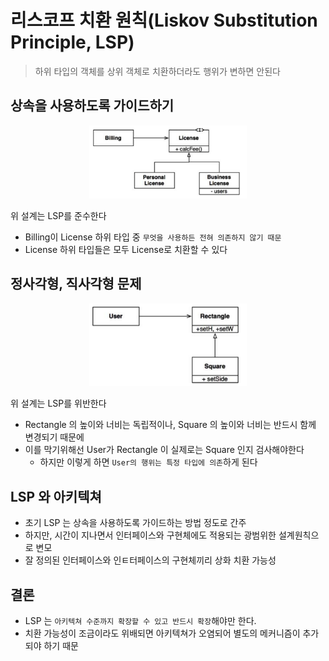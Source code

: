 # 리스코프 치환 원칙(Liskov Substitution Principle, LSP)

> 하위 타입의 객체를 상위 객체로 치환하더라도 행위가 변하면 안된다

## 상속을 사용하도록 가이드하기

<p align="center"><img src="./img/7.png" width="50%"></p>

위 설계는 LSP를 준수한다

- Billing이 License 하위 타입 중 `무엇을 사용하든 전혀 의존하지 않기 때문`
- License 하위 타입들은 모두 License로 치환할 수 있다

## 정사각형, 직사각형 문제

<p align="center"><img src="./img/8.png" width="50%"></p>

위 설계는 LSP를 위반한다

- Rectangle 의 높이와 너비는 독립적이나, Square 의 높이와 너비는 반드시 함께 변경되기 때문에
- 이를 막기위해선 User가 Rectangle 이 실제로는 Square 인지 검사해야한다
  - 하지만 이렇게 하면 `User의 행위는 특정 타입에 의존`하게 된다

## LSP 와 아키텍쳐

- 초기 LSP 는 상속을 사용하도록 가이드하는 방법 정도로 간주
- 하지만, 시간이 지나면서 인터페이스와 구현체에도 적용되는 광범위한 설계원칙으로 변모
- 잘 정의된 인터페이스와 인ㅌ터페이스의 구현체끼리 상화 치환 가능성

## 결론

- LSP 는 `아키텍쳐 수준까지 확장할 수 있고 반드시 확장`해야만 한다.
- 치환 가능성이 조금이라도 위배되면 아키텍쳐가 오염되어 별도의 메커니즘이 추가되야 하기 때문